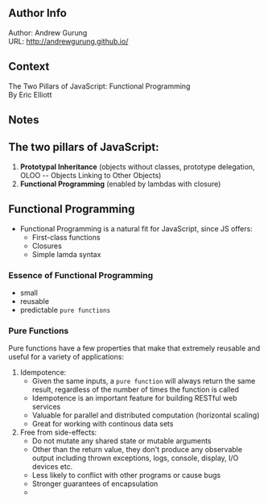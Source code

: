 
Author Info
-----------
Author: Andrew Gurung <br>
URL: http://andrewgurung.github.io/

Context
-------
The Two Pillars of JavaScript: Functional Programming <br>
By Eric Elliott

Notes
-----

## The two pillars of JavaScript:

1. **Prototypal Inheritance** (objects without classes, prototype delegation, OLOO -- Objects Linking to Other Objects)
2. **Functional Programming** (enabled by lambdas with closure)

## Functional Programming
- Functional Programming is a natural fit for JavaScript, since JS offers:
  - First-class functions
  - Closures
  - Simple lamda syntax

### Essence of Functional Programming
- small
- reusable
- predictable `pure functions`

### Pure Functions
Pure functions have a few properties that make that extremely reusable and useful for a variety of applications:

1. Idempotence:  
   - Given the same inputs, a `pure function` will always return the same result, regardless of the number of times the function is called
   - Idempotence is an important feature for building RESTful web services
   - Valuable for parallel and distributed computation (horizontal scaling)
   - Great for working with continous data sets
2. Free from side-effects:  
   - Do not mutate any shared state or mutable arguments
   - Other than the return value, they don't produce any observable output including thrown exceptions, logs, console, display, I/O devices etc.
   - Less likely to conflict with other programs or cause bugs
   - Stronger guarantees of encapsulation
   - 
